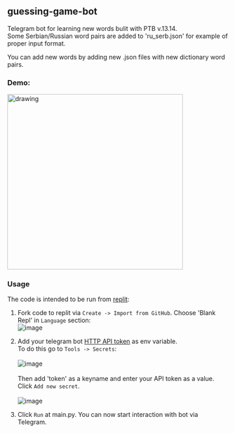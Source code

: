 ## guessing-game-bot
Telegram bot for learning new words bulit with PTB v.13.14.  
Some Serbian/Russian word pairs are added to 'ru_serb.json' for example of proper input format.
  
You can add new words by adding new .json files with new dictionary word pairs.  
  
### Demo:  
<img src="https://i.imgur.com/kn14OoZ.png" alt="drawing" width="400"/>


### Usage
The code is intended to be run from [replit](https://replit.com/~):
1. Fork code to replit via `Create -> Import from GitHub`. Choose 'Blank Repl' in `Language` section:\
![image](https://user-images.githubusercontent.com/116455436/216061237-cdacad3f-66c6-4989-9086-388718065067.png)  
  
2. Add your telegram bot [HTTP API token](https://www.siteguarding.com/en/how-to-get-telegram-bot-api-token) as env variable.  
To do this go to `Tools -> Secrets`:\
\
![image](https://user-images.githubusercontent.com/116455436/216042833-c5389e60-806a-4f28-93de-c16793d29c6a.png)
\
\
Then add 'token' as a keyname and enter your API token as a value. Click `Add new secret`.\
\
![image](https://user-images.githubusercontent.com/116455436/216043742-729587c2-5298-46e1-a7d2-13d3cf77d667.png)
3. Click `Run` at main.py. You can now start interaction with bot via Telegram.


